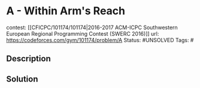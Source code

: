 # A - Within Arm's Reach

contest: [[CFICPC/101174/101174|2016-2017 ACM-ICPC Southwestern European Regional Programming Contest (SWERC 2016)]]
url: https://codeforces.com/gym/101174/problem/A
Status: #UNSOLVED
Tags: #

## Description

## Solution


